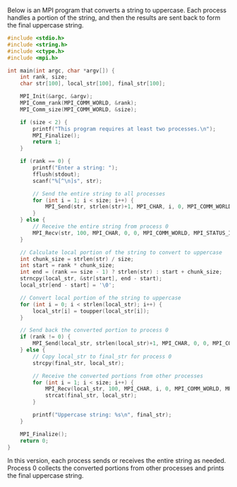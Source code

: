 Below is an MPI program that converts a string to uppercase. Each process handles a portion of the string, and then the results are sent back to form the final uppercase string.



```c
#include <stdio.h>
#include <string.h>
#include <ctype.h>
#include <mpi.h>

int main(int argc, char *argv[]) {
    int rank, size;
    char str[100], local_str[100], final_str[100];

    MPI_Init(&argc, &argv);
    MPI_Comm_rank(MPI_COMM_WORLD, &rank);
    MPI_Comm_size(MPI_COMM_WORLD, &size);

    if (size < 2) {
        printf("This program requires at least two processes.\n");
        MPI_Finalize();
        return 1;
    }

    if (rank == 0) {
        printf("Enter a string: ");
        fflush(stdout);
        scanf("%[^\n]s", str);

        // Send the entire string to all processes
        for (int i = 1; i < size; i++) {
            MPI_Send(str, strlen(str)+1, MPI_CHAR, i, 0, MPI_COMM_WORLD);
        }
    } else {
        // Receive the entire string from process 0
        MPI_Recv(str, 100, MPI_CHAR, 0, 0, MPI_COMM_WORLD, MPI_STATUS_IGNORE);
    }

    // Calculate local portion of the string to convert to uppercase
    int chunk_size = strlen(str) / size;
    int start = rank * chunk_size;
    int end = (rank == size - 1) ? strlen(str) : start + chunk_size;
    strncpy(local_str, &str[start], end - start);
    local_str[end - start] = '\0';

    // Convert local portion of the string to uppercase
    for (int i = 0; i < strlen(local_str); i++) {
        local_str[i] = toupper(local_str[i]);
    }

    // Send back the converted portion to process 0
    if (rank != 0) {
        MPI_Send(local_str, strlen(local_str)+1, MPI_CHAR, 0, 0, MPI_COMM_WORLD);
    } else {
        // Copy local_str to final_str for process 0
        strcpy(final_str, local_str);

        // Receive the converted portions from other processes
        for (int i = 1; i < size; i++) {
            MPI_Recv(local_str, 100, MPI_CHAR, i, 0, MPI_COMM_WORLD, MPI_STATUS_IGNORE);
            strcat(final_str, local_str);
        }

        printf("Uppercase string: %s\n", final_str);
    }

    MPI_Finalize();
    return 0;
}
```

In this version, each process sends or receives the entire string as needed. Process 0 collects the converted portions from other processes and prints the final uppercase string.
